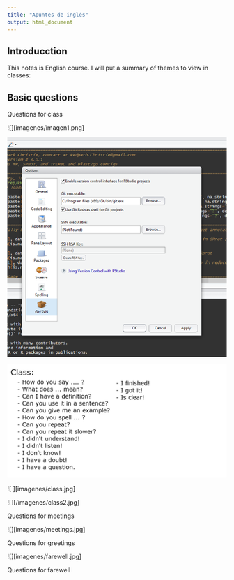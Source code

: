 ```yaml
---
title: "Apuntes de inglés"
output: html_document
---
```



## Introducction

This notes is English course. I will put a summary of themes to view in classes:


## Basic questions

Questions for class

![][imagenes/imagen1.png]

![Sin titulo](imagenes/imagen1.png)

![Sin titulo](imagenes/class.jpg)

![ ][imagenes/class.jpg]

![][/imagenes/class2.jpg]


Questions for meetings


![][imagenes/meetings.jpg]

Questions for greetings


![][imagenes/farewell.jpg]

Questions for farewell

